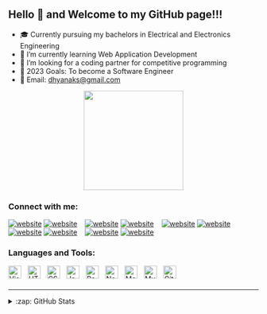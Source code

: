 

## Hello 👋 and Welcome to my GitHub page!!!

- 🎓 Currently pursuing my bachelors in Electrical and Electronics Engineering
- 🌱 I’m currently learning Web Application Development
- 👯 I’m looking for a coding partner for competitive programming
- 🥅 2023 Goals: To become a Software Engineer
- 📧 Email: dhyanaks@gmail.com

<div id="header" align="center">
  <img src="https://media.giphy.com/media/NgurY1o4z080Jfoyzw/giphy.gif" width="200"/>

</div>

### Connect with me:

[![website](./img/globe-light.svg)](https://visiontally.netlify.app#gh-light-mode-only)
[![website](./img/globe-dark.svg)](https://visiontally.netlify.app#gh-dark-mode-only)
&nbsp;&nbsp;
[![website](./img/youtube-light.svg)](https://www.youtube.com/channel/UCuExLvp-7Fk253C39T2UZlw#gh-light-mode-only)
[![website](./img/youtube-dark.svg)](https://www.youtube.com/channel/UCuExLvp-7Fk253C39T2UZlw#gh-dark-mode-only)
&nbsp;&nbsp;
[![website](./img/twitter-light.svg)](https://twitter.com/Dhyana_Karuna#gh-light-mode-only)
[![website](./img/twitter-dark.svg)](https://twitter.com/Dhyana_Karuna#gh-dark-mode-only)
&nbsp;&nbsp;
[![website](./img/linkedin-light.svg)](https://www.linkedin.com/in/dhyana-k#gh-light-mode-only)
[![website](./img/linkedin-dark.svg)](https://www.linkedin.com/in/dhyana-k#gh-dark-mode-only)
&nbsp;&nbsp;
[![website](./img/instagram-light.svg)](https://www.instagram.com/dhaya__02#gh-light-mode-only)
[![website](./img/instagram-dark.svg)](https://www.instagram.com/dhaya__02#gh-dark-mode-only)

### Languages and Tools:

<img align="left" alt="Visual Studio Code" width="26px" src="https://cdn.jsdelivr.net/gh/devicons/devicon/icons/vscode/vscode-original.svg" style="padding-right:10px;" />
<img align="left" alt="HTML5" width="26px" src="https://cdn.jsdelivr.net/gh/devicons/devicon/icons/html5/html5-original.svg" style="padding-right:10px;" />
<img align="left" alt="CSS3" width="26px" src="https://cdn.jsdelivr.net/gh/devicons/devicon/icons/css3/css3-original.svg" style="padding-right:10px;" />
<img align="left" alt="JavaScript" width="26px" src="https://cdn.jsdelivr.net/gh/devicons/devicon/icons/javascript/javascript-original.svg" style="padding-right:10px;" />
<img align="left" alt="React" width="26px" src="https://cdn.jsdelivr.net/gh/devicons/devicon/icons/react/react-original.svg" style="padding-right:10px;" />
<img align="left" alt="Node.js" width="26px" src="https://cdn.jsdelivr.net/gh/devicons/devicon/icons/nodejs/nodejs-original.svg" style="padding-right:10px;" />

<img align="left" alt="MongoDB" width="26px" src="https://cdn.jsdelivr.net/gh/devicons/devicon/icons/mongodb/mongodb-original.svg" style="padding-right:10px;" />
<img align="left" alt="MySQL" width="26px" src="https://cdn.jsdelivr.net/gh/devicons/devicon/icons/mysql/mysql-original.svg" style="padding-right:10px;" />
<img align="left" alt="Git" width="26px" src="https://cdn.jsdelivr.net/gh/devicons/devicon/icons/git/git-original.svg" style="padding-right:10px;" />
<br />
<br />

---




<details>
  <summary>:zap: GitHub Stats</summary>

  <img align="left" alt="dhyanakaruna's GitHub Stats" src="https://github-readme-stats.vercel.app/api?username=dhyanakaruna&show_icons=true&hide_border=false&title_color=ff652f&icon_color=FFE400&bg_color=09131B&text_color=ffffff&border_color=0c1a25" />

[![Top Langs](https://github-readme-stats.vercel.app/api/top-langs/?username=dhyanakaruna&layout=compact&theme=vision-friendly-dark)](https://github.com/anuraghazra/github-readme-stats)

</details>

[website]: https://visiontally.netlify.app
[twitter]: https://twitter.com/Dhyana_Karuna
[youtube]: https://youtube.com/channel/UCuExLvp-7Fk253C39T2UZlw
[instagram]: https://instagram.com/dhaya__02
[linkedin]: https://linkedin.com/in/dhyana-k

